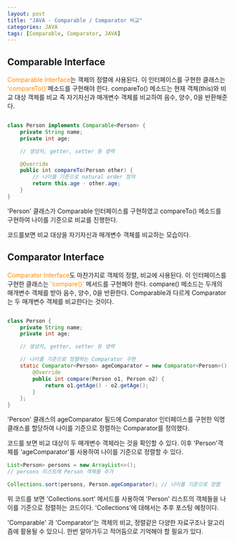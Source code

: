 ```yaml
---
layout: post
title: "JAVA - Comparable / Comparator 비교"
categories: JAVA
tags: [Comparable, Comparator, JAVA]
---
```


## Comparable Interface

<span style = "color:#FF8C00">Comparable Interface</span>는 객체의 정렬에 사용된다. 이 인터페이스를 구현한 클래스는 <span style = "color:#FF8C00">'compareTo()'</span>메소드를 구현해야 한다. compareTo() 메소드는 현재 객체(this)와 비교 대상 객체를 비교 즉 자기자신과 매개변수 객체를 비교하여 음수, 양수, 0을 반환해준다.

```java

class Person implements Comparable<Person> {
    private String name;
    private int age;

    // 생성자, getter, setter 등 생략

    @Override
    public int compareTo(Person other) {
        // 나이를 기준으로 natural order 정의
        return this.age - other.age;
    }
}

```

'Person' 클래스가 Comparable 인터페이스를 구현하였고 compareTo() 메소드를 구현하여 나이를 기준으로 비교를 진행한다.

코드를보면 비교 대상을 자기자신과 매개변수 객체를 비교하는 모습이다.

## Comparator Interface

<span style = "color:#FF8C00">Comparator Interface</span>도 마찬가지로 객체의 정렬, 비교에 사용된다. 이 인터페이스를 구현한 클래스는 <span style = "color:#FF8C00">'compare()'</span> 메서드를 구현해야 한다. compare() 메소드는 두개의 매개변수 객체를 받아 음수, 양수, 0을 반환한다. Comparable과 다르게 Comparator는 두 매개변수 객체를 비교한다는 것이다.

```java

class Person {
    private String name;
    private int age;

    // 생성자, getter, setter 등 생략

    // 나이를 기준으로 정렬하는 Comparator 구현
    static Comparator<Person> ageComparator = new Comparator<Person>() {
        @Override
        public int compare(Person o1, Person o2) {
            return o1.getAge() - o2.getAge();
        }
    };
}

```

'Person' 클래스의 ageComparator 필드에 Comparator<Person> 인터페이스를 구현한 익명 클래스를 할당하여 나이를 기준으로 정렬하는 Comparator를 정의했다.

코드를 보면 비교 대상이 두 매개변수 객체라는 것을 확인할 수 있다. 이후 'Person'객체를 'ageComparator'를 사용하여 나이를 기준으로 정렬할 수 있다.

```java
List<Person> persons = new ArrayList<>();
// persons 리스트에 Person 객체들 추가

Collections.sort(persons, Person.ageComparator); // 나이를 기준으로 정렬

```

위 코드를 보면 'Collections.sort' 메서드를 사용하여 'Person' 리스트의 객체들을 나이를 기준으로 정렬하는 코드이다. 'Collections'에 대해서는 추후 포스팅 예정이다.

'Comparable' 과 'Comparator'는 객체의 비교, 정렬같은 다양한 자료구조나 알고리즘에 활용될 수 있으니. 한번 알아가두고 적어둠으로 기억해야 할 필요가 있다.
